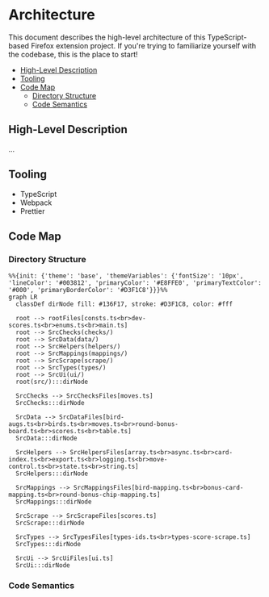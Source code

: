 # Architecture

This document describes the high-level architecture of this TypeScript-based
Firefox extension project. If you're trying to familiarize yourself with the
codebase, this is the place to start!

<!-- toc -->

- [High-Level Description](#high-level-description)
- [Tooling](#tooling)
- [Code Map](#code-map)
  * [Directory Structure](#directory-structure)
  * [Code Semantics](#code-semantics)

<!-- tocstop -->

## High-Level Description

...

## Tooling

- TypeScript
- Webpack
- Prettier

## Code Map

### Directory Structure

<!-- mermaid-fs-diagram -->

```mermaid
%%{init: {'theme': 'base', 'themeVariables': {'fontSize': '10px', 'lineColor': '#003812', 'primaryColor': '#E8FFE0', 'primaryTextColor': '#000', 'primaryBorderColor': '#D3F1C8'}}}%%
graph LR
  classDef dirNode fill: #136F17, stroke: #D3F1C8, color: #fff

  root --> rootFiles[consts.ts<br>dev-scores.ts<br>enums.ts<br>main.ts]
  root --> SrcChecks(checks/)
  root --> SrcData(data/)
  root --> SrcHelpers(helpers/)
  root --> SrcMappings(mappings/)
  root --> SrcScrape(scrape/)
  root --> SrcTypes(types/)
  root --> SrcUi(ui/)
  root(src/):::dirNode

  SrcChecks --> SrcChecksFiles[moves.ts]
  SrcChecks:::dirNode

  SrcData --> SrcDataFiles[bird-augs.ts<br>birds.ts<br>moves.ts<br>round-bonus-board.ts<br>scores.ts<br>table.ts]
  SrcData:::dirNode

  SrcHelpers --> SrcHelpersFiles[array.ts<br>async.ts<br>card-index.ts<br>export.ts<br>logging.ts<br>move-control.ts<br>state.ts<br>string.ts]
  SrcHelpers:::dirNode

  SrcMappings --> SrcMappingsFiles[bird-mapping.ts<br>bonus-card-mapping.ts<br>round-bonus-chip-mapping.ts]
  SrcMappings:::dirNode

  SrcScrape --> SrcScrapeFiles[scores.ts]
  SrcScrape:::dirNode

  SrcTypes --> SrcTypesFiles[types-ids.ts<br>types-score-scrape.ts]
  SrcTypes:::dirNode

  SrcUi --> SrcUiFiles[ui.ts]
  SrcUi:::dirNode

```

<!-- mermaid-fs-diagram-stop -->

### Code Semantics
